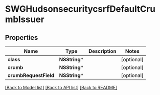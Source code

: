 # SWGHudsonsecuritycsrfDefaultCrumbIssuer

## Properties
Name | Type | Description | Notes
------------ | ------------- | ------------- | -------------
**class** | **NSString*** |  | [optional] 
**crumb** | **NSString*** |  | [optional] 
**crumbRequestField** | **NSString*** |  | [optional] 

[[Back to Model list]](../README.md#documentation-for-models) [[Back to API list]](../README.md#documentation-for-api-endpoints) [[Back to README]](../README.md)



